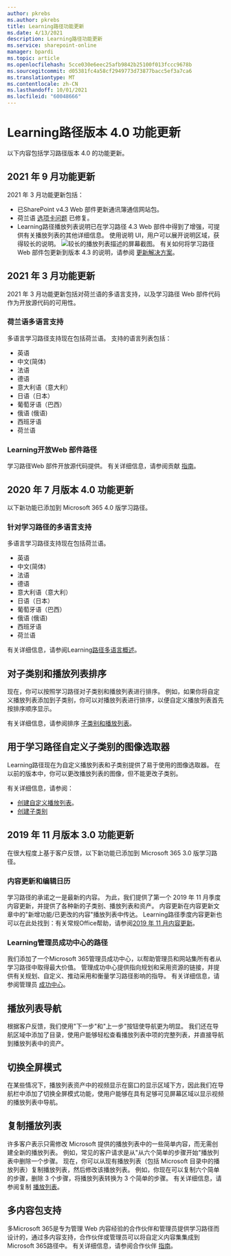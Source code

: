 ```yaml
---
author: pkrebs
ms.author: pkrebs
title: Learning路径功能更新
ms.date: 4/13/2021
description: Learning路径功能更新
ms.service: sharepoint-online
manager: bpardi
ms.topic: article
ms.openlocfilehash: 5cce030e6eec25afb9842b25100f013fccc9678b
ms.sourcegitcommit: d05381fc4a58cf2949773d73877bacc5ef3a7ca6
ms.translationtype: MT
ms.contentlocale: zh-CN
ms.lasthandoff: 10/01/2021
ms.locfileid: "60048666"
---
```

# <a name="learning-pathways-version-40-feature-updates"></a>Learning路径版本 4.0 功能更新

以下内容包括学习路径版本 4.0 的功能更新。  

## <a name="september-2021-feature-updates"></a>2021 年 9 月功能更新

2021 年 3 月功能更新包括：

- 已SharePoint v4.3 Web 部件更新通讯簿通信网站包。
- 荷兰语 [选项卡问题](https://github.com/pnp/custom-learning-office-365/issues/566) 已修复。
- Learning路径播放列表说明已在学习路径 4.3 Web 部件中得到了增强，可提供有关播放列表的其他详细信息。 使用说明 UI，用户可以展开说明区域，获得较长的说明。
![较长的播放列表描述的屏幕截图。](media/enhanced-descriptions.png "增强说明")
有关如何将学习路径 Web 部件包更新到版本 4.3 的说明，请参阅 [更新解决方案](https://github.com/pnp/custom-learning-office-365#updating-the-solution)。

## <a name="march-2021-feature-updates"></a>2021 年 3 月功能更新

2021 年 3 月功能更新包括对荷兰语的多语言支持，以及学习路径 Web 部件代码作为开放源代码的可用性。

### <a name="multilingual-support-for-dutch"></a>荷兰语多语言支持

多语言学习路径支持现在包括荷兰语。 支持的语言列表包括：

- 英语   
- 中文(简体)
- 法语
- 德语
- 意大利语（意大利）
- 日语（日本）
- 葡萄牙语（巴西）
- 俄语 (俄语) 
- 西班牙语
- 荷兰语

### <a name="learning-pathways-web-part-is-now-open-source"></a>Learning开放Web 部件路径

学习路径Web 部件开放源代码提供。 有关详细信息，请参阅贡献 [指南](https://github.com/pnp/custom-learning-office-365#contributions)。

## <a name="july-2020-version-40-feature-updates"></a>2020 年 7 月版本 4.0 功能更新

以下新功能已添加到 Microsoft 365 4.0 版学习路径。

### <a name="multilingual-support-for-learning-pathways"></a>针对学习路径的多语言支持

多语言学习路径支持现在包括荷兰语。

- 英语   
- 中文(简体)
- 法语
- 德语
- 意大利语（意大利）
- 日语（日本）
- 葡萄牙语（巴西）
- 俄语 (俄语) 
- 西班牙语
- 荷兰语

有关详细信息，请参阅Learning[路径多语言概述](custom_overview.md)。

## <a name="sort-subcategories-and-playlists"></a>对子类别和播放列表排序

现在，你可以按照学习路径对子类别和播放列表进行排序。 例如，如果你将自定义播放列表添加到子类别，你可以对播放列表进行排序，以便自定义播放列表首先按排序顺序显示。

有关详细信息，请参阅排序 [子类别和播放列表](custom_sortsubplay.md)。

## <a name="image-picker-for-learning-pathways-custom-subcategories"></a>用于学习路径自定义子类别的图像选取器

Learning路径现在为自定义播放列表和子类别提供了易于使用的图像选取器。  在以前的版本中，你可以更改播放列表的图像，但不能更改子类别。  

有关详细信息，请参阅：

- [创建自定义播放列表](custom_createnewplaylist.md)。
- [创建子类别](custom_createnewcat.md)

## <a name="november-2019-version-30-feature-updates"></a>2019 年 11 月版本 3.0 功能更新

在很大程度上基于客户反馈，以下新功能已添加到 Microsoft 365 3.0 版学习路径。

### <a name="content-updates-and-editorial-calendar"></a>内容更新和编辑日历

学习路径的承诺之一是最新的内容。 为此，我们提供了第一个 2019 年 11 月季度内容更新，并提供了各种新的子类别、播放列表和资产。 内容更新在内容更新文章中的"新增功能/已更改的内容"播放列表中传达。 Learning路径季度内容更新也可以在此处找到：有关常规Office帮助，请参阅[2019 年 11 月内容更新](custom_contentupdates.md)。

### <a name="learning-pathways-admin-success-center"></a>Learning管理员成功中心的路径

我们添加了一个Microsoft 365管理员成功中心，以帮助管理员和网站集所有者从学习路径中取得最大价值。 管理成功中心提供指向规划和采用资源的链接，并提供有关规划、自定义、推动采用和衡量学习路径影响的指导。 有关详细信息，请参阅管理员 [成功中心](custom_successcenter.md)。

## <a name="playlist-navigation"></a>播放列表导航

根据客户反馈，我们使用"下一步"和"上一步"按钮使导航更为明显。 我们还在导航区域中添加了目录，使用户能够轻松查看播放列表中项的完整列表，并直接导航到播放列表中的资产。

## <a name="toggle-full-screen-mode"></a>切换全屏模式

在某些情况下，播放列表资产中的视频显示在窗口的显示区域下方，因此我们在导航栏中添加了切换全屏模式功能，使用户能够在具有足够可见屏幕区域以显示视频的播放列表中导航。

## <a name="copy-a-playlist"></a>复制播放列表

许多客户表示只需修改 Microsoft 提供的播放列表中的一些简单内容，而无需创建全新的播放列表。 例如，常见的客户请求是从"从六个简单的步骤开始"播放列表中删除一个步骤。 现在，你可以从现有播放列表（包括 Microsoft 目录中的播放列表）复制播放列表，然后修改该播放列表。 例如，你现在可以复制六个简单的步骤，删除 3 个步骤，将播放列表转换为 3 个简单的步骤。 有关详细信息，请参阅复制 [播放列表](custom_copyplaylist.md)。

## <a name="multi-content-pack-support"></a>多内容包支持

多Microsoft 365是专为管理 Web 内容经验的合作伙伴和管理员提供学习路径而设计的，通过多内容支持，合作伙伴或管理员可以将自定义内容集集成到Microsoft 365路径中。 有关详细信息，请参阅合作伙伴 [指南](custom_partnerguide.md)。
